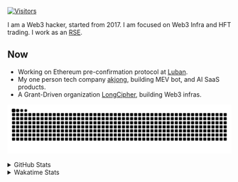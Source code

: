 <!-- markdownlint-disable MD041 MD010 MD033 -->
[![Visitors](https://api.visitorbadge.io/api/daily?path=Akagi201%2FAkagi201&label=Visitors%20Today&countColor=%2337d67a)](https://visitorbadge.io/status?path=Akagi201%2FAkagi201)

I am a Web3 hacker, started from 2017. I am focused on Web3 Infra and HFT trading.
I work as an [RSE](https://us-rse.org/about/what-is-an-rse/).

## Now

* Working on Ethereum pre-confirmation protocol at [Luban](https://github.com/lu-bann).
* My one person tech company [akjong](https://github.com/akjong), building MEV bot, and AI SaaS products.
* A Grant-Driven organization [LongCipher](https://github.com/longcipher), building Web3 infras.

[![github contribution grid snake animation](https://raw.githubusercontent.com/Akagi201/Akagi201/output/github-contribution-grid-snake.svg#gh-light-mode-only)](https://github.com/Akagi201)

<details>
<summary>GitHub Stats</summary>
  <a href="https://github.com/Akagi201"><img alt="Profile Detail" src="https://raw.githubusercontent.com/Akagi201/Akagi201/master/profile-summary-card-output/dracula/0-profile-details.svg" /></a>
  <a href="https://github.com/Akagi201"><img alt="Github Stats" src="https://raw.githubusercontent.com/Akagi201/Akagi201/master/profile-summary-card-output/dracula/3-stats.svg" /></a>
  <a href="https://github.com/Akagi201"><img alt="Lang By Commits" src="https://raw.githubusercontent.com/Akagi201/Akagi201/master/profile-summary-card-output/dracula/2-most-commit-language.svg" /></a>
</details>

<details>
<summary>Wakatime Stats</summary>
<br>

<!--START_SECTION:waka-->

```txt
From: 01 February 2025 - To: 08 February 2025

Total Time: 44 hrs 9 mins

Other              26 hrs 52 mins  ███████████████▒░░░░░░░░░   60.85 %
Rust               8 hrs 10 mins   ████▓░░░░░░░░░░░░░░░░░░░░   18.52 %
Markdown           2 hrs 9 mins    █▒░░░░░░░░░░░░░░░░░░░░░░░   04.88 %
sh                 1 hr 44 mins    █░░░░░░░░░░░░░░░░░░░░░░░░   03.95 %
TypeScript         1 hr 3 mins     ▓░░░░░░░░░░░░░░░░░░░░░░░░   02.39 %
PLpgSQL            46 mins         ▒░░░░░░░░░░░░░░░░░░░░░░░░   01.77 %
Python             40 mins         ▒░░░░░░░░░░░░░░░░░░░░░░░░   01.51 %
TOML               28 mins         ▒░░░░░░░░░░░░░░░░░░░░░░░░   01.07 %
YAML               25 mins         ▒░░░░░░░░░░░░░░░░░░░░░░░░   00.95 %
INI                22 mins         ▒░░░░░░░░░░░░░░░░░░░░░░░░   00.85 %
```

<!--END_SECTION:waka-->

</details>

